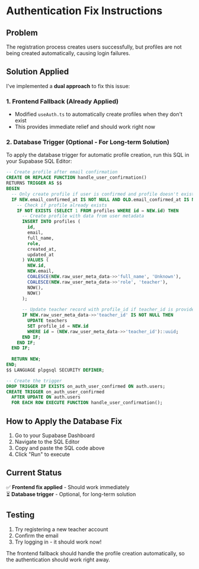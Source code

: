# Authentication Fix Instructions

## Problem
The registration process creates users successfully, but profiles are not being created automatically, causing login failures.

## Solution Applied
I've implemented a **dual approach** to fix this issue:

### 1. Frontend Fallback (Already Applied)
- Modified `useAuth.ts` to automatically create profiles when they don't exist
- This provides immediate relief and should work right now

### 2. Database Trigger (Optional - For Long-term Solution)
To apply the database trigger for automatic profile creation, run this SQL in your Supabase SQL Editor:

```sql
-- Create profile after email confirmation
CREATE OR REPLACE FUNCTION handle_user_confirmation()
RETURNS TRIGGER AS $$
BEGIN
  -- Only create profile if user is confirmed and profile doesn't exist
  IF NEW.email_confirmed_at IS NOT NULL AND OLD.email_confirmed_at IS NULL THEN
    -- Check if profile already exists
    IF NOT EXISTS (SELECT 1 FROM profiles WHERE id = NEW.id) THEN
      -- Create profile with data from user metadata
      INSERT INTO profiles (
        id,
        email,
        full_name,
        role,
        created_at,
        updated_at
      ) VALUES (
        NEW.id,
        NEW.email,
        COALESCE(NEW.raw_user_meta_data->>'full_name', 'Unknown'),
        COALESCE(NEW.raw_user_meta_data->>'role', 'teacher'),
        NOW(),
        NOW()
      );
      
      -- Update teacher record with profile_id if teacher_id is provided
      IF NEW.raw_user_meta_data->>'teacher_id' IS NOT NULL THEN
        UPDATE teachers 
        SET profile_id = NEW.id 
        WHERE id = (NEW.raw_user_meta_data->>'teacher_id')::uuid;
      END IF;
    END IF;
  END IF;
  
  RETURN NEW;
END;
$$ LANGUAGE plpgsql SECURITY DEFINER;

-- Create the trigger
DROP TRIGGER IF EXISTS on_auth_user_confirmed ON auth.users;
CREATE TRIGGER on_auth_user_confirmed
  AFTER UPDATE ON auth.users
  FOR EACH ROW EXECUTE FUNCTION handle_user_confirmation();
```

## How to Apply the Database Fix

1. Go to your Supabase Dashboard
2. Navigate to the SQL Editor
3. Copy and paste the SQL code above
4. Click "Run" to execute

## Current Status
✅ **Frontend fix applied** - Should work immediately  
⏳ **Database trigger** - Optional, for long-term solution  

## Testing
1. Try registering a new teacher account
2. Confirm the email
3. Try logging in - it should work now!

The frontend fallback should handle the profile creation automatically, so the authentication should work right away. 